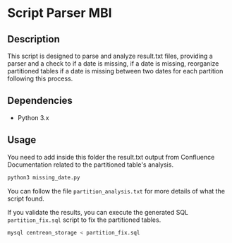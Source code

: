 # Script Parser MBI

## Description

This script is designed to parse and analyze result.txt files, providing a parser and a check to if a date is missing, if a date is missing, reorganize partitioned tables if a date is missing between two dates for each partition following this process.

## Dependencies
- Python 3.x

## Usage

You need to add inside this folder the result.txt output from Confluence Documentation related to the partitioned table's analysis.

```bash
python3 missing_date.py
```

You can follow the file `partition_analysis.txt` for more details of what the script found.

If you validate the results, you can execute the generated SQL `partition_fix.sql` script to fix the partitioned tables.

```bash
mysql centreon_storage < partition_fix.sql
```
